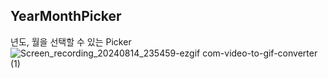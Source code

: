 ## YearMonthPicker
년도, 월을 선택할 수 있는 Picker <br/>
![Screen_recording_20240814_235459-ezgif com-video-to-gif-converter (1)](https://github.com/user-attachments/assets/e9cf797b-1bf3-41c8-b32c-4562247c8693)

